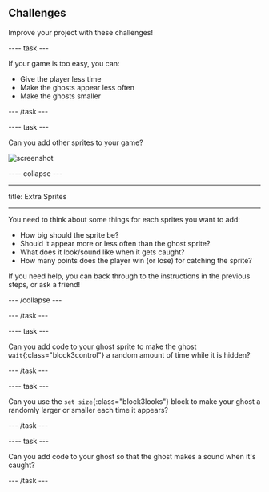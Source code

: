## Challenges
Improve your project with these challenges!

---- task ---

If your game is too easy, you can:

+ Give the player less time
+ Make the ghosts appear less often
+ Make the ghosts smaller

--- /task ---

---- task ---

Can you add other sprites to your game?

![screenshot](images/ghost-final.png)

---- collapse ---

---

title: Extra Sprites

---

You need to think about some things for each sprites you want to add:

+ How big should the sprite be?
+ Should it appear more or less often than the ghost sprite?
+ What does it look/sound like when it gets caught?
+ How many points does the player win (or lose) for catching the sprite?

If you need help, you can back through to the instructions in the previous steps, or ask a friend!

--- /collapse ---

--- /task ---

---- task ---

Can you add code to your ghost sprite to make the ghost `wait`{:class="block3control"} a random amount of time while it is hidden?  

--- /task ---

---- task ---

Can you use the `set size`{:class="block3looks"} block to make your ghost a randomly larger or smaller each time it appears?

--- /task ---

---- task ---

Can you add code to your ghost so that the ghost makes a sound when it's caught?

--- /task ---
